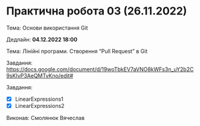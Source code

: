 # Практична робота 03 (26.11.2022)</b>

Тема: Основи використання Git

Дедлайн: <b>04.12.2022 18:00</b>

Тема: Лінійні програми. Створення “Pull Request” в Git

Завдання: https://docs.google.com/document/d/19woTbkEV7aVNO8kWFs3n_uY2b2C9sKIvP3AeQMTvKno/edit#


Завдання:
- [x] LinearExpressions1
- [x] LinearExpressions2

Виконав: Смолянюк Вячеслав
